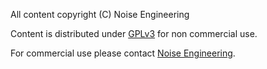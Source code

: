 All content copyright (C) Noise Engineering

Content is distributed under [GPLv3](LICENSE_GPL3.md) for non commercial use.

For commercial use please contact [Noise Engineering](https://noiseengineering.us/support).

